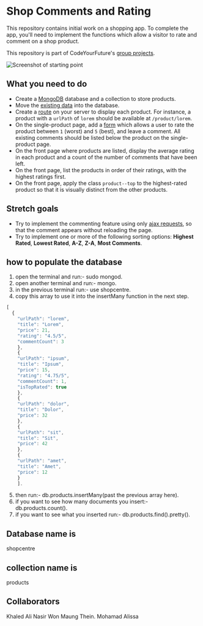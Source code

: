 
# Shop Comments and Rating

This repository contains initial work on a shopping app. To complete the app, you'll need to implement the functions which allow a visitor to rate and comment on a shop product.

This repository is part of CodeYourFuture's [group projects](https://github.com/CodeYourFuture/group-projects).

![Screenshot of starting point](screenshot.png)

## What you need to do

- Create a [MongoDB](https://www.mongodb.com/) database and a collection to store products.
- Move the [existing data](data) into the database.
- Create a [route](https://expressjs.com/en/guide/routing.html) on your server to display each product. For instance, a product with a `urlPath` of `lorem` should be available at `/product/lorem`.
- On the single-product page, add a [form](http://marksheet.io/html-forms.html) which allows a user to rate the product between `1` (worst) and `5` (best), and leave a comment. All existing comments should be listed below the product on the single-product page.
- On the front page where products are listed, display the average rating in each product and a count of the number of comments that have been left.
- On the front page, list the products in order of their ratings, with the highest ratings first.
- On the front page, apply the class `product--top` to the highest-rated product so that it is visually distinct from the other products.

## Stretch goals

- Try to implement the commenting feature using only [ajax requests](https://developer.mozilla.org/en-US/docs/AJAX/Getting_Started), so that the comment appears without reloading the page.
- Try to implement one or more of the following sorting options: **Highest Rated**, **Lowest Rated**, **A-Z**, **Z-A**, **Most Comments**.

## how to populate the database

1. open the terminal and run:- sudo mongod.
2. open another terminal and run:- mongo.
3. in the previous terminal run:- use shopcentre.
4. copy this array to use it into the insertMany function in the next step.
```javascript
[
  {
    "urlPath": "lorem",
    "title": "Lorem",
    "price": 21,
    "rating": "4.5/5",
    "commentCount": 3
    },
    {
    "urlPath": "ipsum",
    "title": "Ipsum",
    "price": 15,
    "rating": "4.75/5",
    "commentCount": 1,
    "isTopRated": true
    },
    {
    "urlPath": "dolor",
    "title": "Dolor",
    "price": 32
    },
    {
    "urlPath": "sit",
    "title": "Sit",
    "price": 42
    },
    {
    "urlPath": "amet",
    "title": "Amet",
    "price": 12
    }
    ].
```
5. then run:- db.products.insertMany(past the previous array here).
6. if you want to see how many documents you insert:- db.products.count().
7. if you want to see what you inserted run:- db.products.find().pretty().

## Database name is 
shopcentre

## collection name is 
products

## Collaborators
Khaled Ali
Nasir
Won Maung Thein.
Mohamad Alissa

